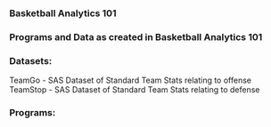 ### Basketball Analytics 101
### Programs and Data as created in Basketball Analytics 101

### Datasets:

TeamGo - SAS Dataset of Standard Team Stats relating to offense
TeamStop - SAS Dataset of Standard Team Stats relating to defense

### Programs:
